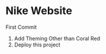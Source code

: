 # Nike Website
First Commit

<ol>
    <li> Add Theming Other than Coral Red
    <li> Deploy this project